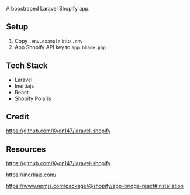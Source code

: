 A boostraped Laravel Shopify app.

## Setup
1. Copy `.env.example` into `.env`
2. App Shopify API key to `app.blade.php`

## Tech Stack
- Laravel
- Inertiajs
- React
- Shopify Polaris

## Credit
https://github.com/Kyon147/laravel-shopify 

## Resources
https://github.com/Kyon147/laravel-shopify

https://inertiajs.com/

https://www.npmjs.com/package/@shopify/app-bridge-react#installation
